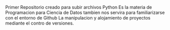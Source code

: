 Primer Repositorio creado para subir archivos Python 
Es la materia de Programacion para Ciencia de Datos
tambien nos servira para familiarizarse con el entorno de Github 
La manipulacion y alojamiento de  proyectos mediante el contro de versiones.
